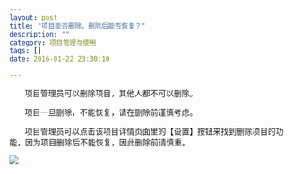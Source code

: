 ```yaml
---
layout: post
title: "项目能否删除，删除后能否恢复？"
description: ""
category: 项目管理与使用
tags: []
date: 2016-01-22 23:30:10

---
```

&#160; &#160; &#160; &#160;项目管理员可以删除项目，其他人都不可以删除。

&#160; &#160; &#160; &#160;项目一旦删除，不能恢复，请在删除前谨慎考虑。

&#160; &#160; &#160; &#160;项目管理员可以点击该项目详情页面里的【设置】按钮来找到删除项目的功能，因为项目删除后不能恢复，因此删除前请慎重。

![](../../../oahelps_img/xiangmu_2.png)
